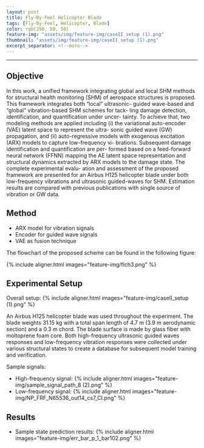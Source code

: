 ```yaml
---
layout: post
title: Fly-By-Feel Helicopter Blade
tags: [Fly-By-Feel, Helicopter, Blade]
color: rgb(250, 50, 50)
feature-img: "assets/img/feature-img/caseII_setup (1).png"
thumbnail: "assets/img/feature-img/caseII_setup (1).png"
excerpt_separator: <!--more-->
---
```


---
## Objective

In this work, a unified framework integrating global and local SHM methods for structural health monitoring (SHM) of aerospace
structures is proposed. This framework integrates both “local” ultrasonic-
guided wave-based and “global” vibration-based SHM schemes for tack-
ling damage detection, identification, and quantification under uncer-
tainty. To achieve that, two modeling methods are applied including (i)
the variational auto-encoder (VAE) latent space to represent the ultra-
sonic guided wave (GW) propagation, and (ii) auto-regressive models
with exogenous excitation (ARX) models to capture low-frequency vi-
brations. Subsequent damage identification and quantification are per-
formed based on a feed-forward neural network (FFNN) mapping the
AE latent space representation and structural dynamics extracted by
ARX models to the damage state. The complete experimental evalu-
ation and assessment of the proposed framework are presented for an
Airbus H125 helicopter blade under both low-frequency vibrations and
ultrasonic guided-waves for SHM. Estimation results are compared with
previous publications with single source of vibration or GW data.

## Method

* ARX model for vibration signals
* Encoder for guided wave signals
* VAE as fusion technique

The flowchart of the proposed scheme can be found in the following figure:

{% include aligner.html images="feature-img/flch3.png" %}

## Experimental Setup

Overall setup:
{% include aligner.html images="feature-img/caseII_setup (1).png" %}

An Airbus H125 helicopter blade was used throughout the experiment. The blade weights 31.15 kg with a total span length of 4.7 m (3.9 m aerodynamic section) and a 0.3 m chord. The blade surface is made by glass fiber with moltoprene foam core. Both high-frequency ultrasonic guided waves responses and low-frequency vibration responses were collected under various structural states to create a database for subsequent model training and verification.


Sample signals:
* High-frequency signal:
{% include aligner.html images="feature-img/sample_signal_path_8 (2).png" %}
* Low-frequency signal:
{% include aligner.html images="feature-img/NP_FRF_N65536_out14_cs7_CI.png" %}

## Results

* Sample state prediction results:
{% include aligner.html images="feature-img/err_bar_p_1_bar102.png" %}



<!-- [^1]:
    {% include citation.html key="ref1" %} -->
